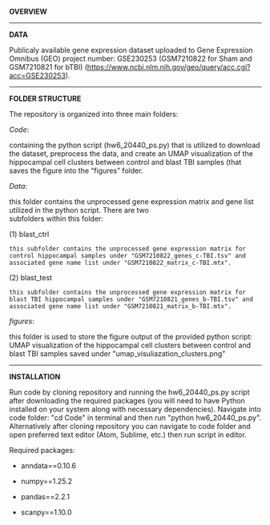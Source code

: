 **OVERVIEW**


--------
**DATA**

Publicaly available gene expression dataset uploaded to Gene Expression Omnibus (GEO) project number: GSE230253 (GSM7210822 for Sham and GSM7210821 for bTBI) (https://www.ncbi.nlm.nih.gov/geo/query/acc.cgi?acc=GSE230253).

--------
**FOLDER STRUCTURE**

The repository is organized into three main folders: 

*Code*:
  
  containing the python script (hw6_20440_ps.py) that is utilized to download the dataset, preprocess the data, and create an UMAP visualization of the hippocampal cell clusters between control and blast TBI samples (that saves the figure into the “figures” folder.

*Data*:
  
  this folder contains the unprocessed gene expression matrix and gene list utilized in the python script. There are two   
  subfolders within this folder:
  
  (1) blast_ctrl
     
    this subfolder contains the unprocessed gene expression matrix for control hippocampal samples under "GSM7210822_genes_c-TBI.tsv" and associated gene name list under "GSM7210822_matrix_c-TBI.mtx".
 
  (2) blast_test
      
    this subfolder contains the unprocessed gene expression matrix for blast TBI hippocampal samples under "GSM7210821_genes_b-TBI.tsv" and associated gene name list under "GSM7210821_matrix_b-TBI.mtx".

*figures*:
 
  this folder is used to store the figure output of the provided python script: UMAP visualization of the hippocampal cell clusters between control and blast TBI samples saved under "umap_visuliazation_clusters.png"


--------
**INSTALLATION**

Run code by cloning repository and running the hw6_20440_ps.py script after downloading the required packages (you will need to have Python installed on your system along with necessary dependencies). Navigate into code folder: "cd Code" in terminal and then run "python hw6_20440_ps.py". Alternatively after cloning repository you can navigate to code folder and open preferred text editor (Atom, Sublime, etc.) then run script in editor.

Required packages:
  
  - anndata==0.10.6
  
  - numpy==1.25.2
  
  - pandas==2.2.1
  
  - scanpy==1.10.0

